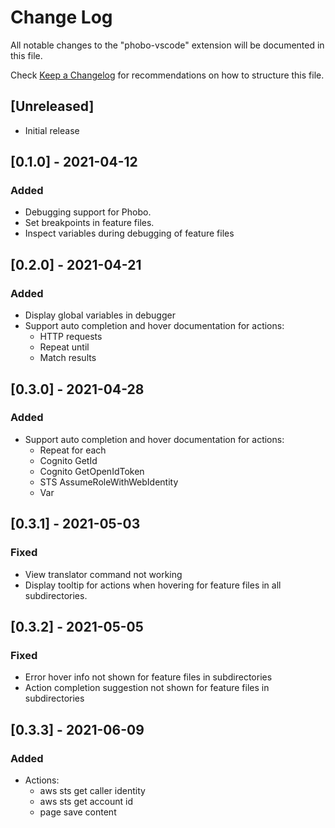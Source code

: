 # Change Log

All notable changes to the "phobo-vscode" extension will be documented in this file.

Check [Keep a Changelog](http://keepachangelog.com/) for recommendations on how to structure this file.

## [Unreleased]

- Initial release

## [0.1.0] - 2021-04-12

### Added

- Debugging support for Phobo.
- Set breakpoints in feature files.
- Inspect variables during debugging of feature files

## [0.2.0] - 2021-04-21

### Added

- Display global variables in debugger
- Support auto completion and hover documentation for actions:
    - HTTP requests
    - Repeat until
    - Match results


## [0.3.0] - 2021-04-28

### Added

- Support auto completion and hover documentation for actions:
    - Repeat for each
    - Cognito GetId
    - Cognito GetOpenIdToken
    - STS AssumeRoleWithWebIdentity
    - Var

## [0.3.1] - 2021-05-03

### Fixed

- View translator command not working
- Display tooltip for actions when hovering for feature files in all subdirectories.

## [0.3.2] - 2021-05-05

### Fixed

- Error hover info not shown for feature files in subdirectories
- Action completion suggestion not shown for feature files in subdirectories

## [0.3.3] - 2021-06-09

### Added

- Actions:
    - aws sts get caller identity
    - aws sts get account id
    - page save content